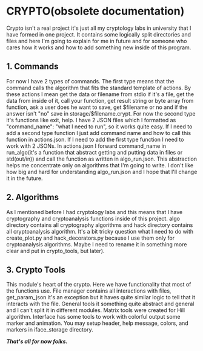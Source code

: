 # CRYPTO(obsolete documentation)

Crypto isn't a real project it's just all my cryptology labs in university that I have formed in one project. It contains some logically split directories and files and here I'm going to explain for me in future and for someone who cares how it works and how to add something new inside of this program.

## 1. Commands
For now I have 2 types of commands. The first type means that the command calls the algorithm that fits the standard template of actions. By these actions I mean get the data or filename from stdio if it's a file, get the data from inside of it, call your function, get result string or byte array from function, ask a user does he want to save, get $filename or no and if the answer isn't "no" save in storage/$filename.crypt. For now the second type it's functions like exit, help. I have 2 JSON files which I formatted as "command_name": "what I need to run", so it works quite easy. If I need to add a second type function I just add command name and how to call this function in actions.json. If I need to add the first type function I need to work with 2 JSONs. In actions.json I forward command_name in run_algo(it's a function that abstract getting and putting data in files or std(out/in)) and call the function as written in algo_run.json. This abstraction helps me concentrate only on algorithms that I'm going to write. I don't like how big and hard for understanding algo_run.json and I hope that I'll change it in the future. 

## 2. Algorithms
As I mentioned before I had cryptology labs and this means that I have cryptography and cryptoanalysis functions inside of this project. algo directory contains all cryptography algorithms and hack directory contains all cryptoanalysis algorithm. It's a bit tricky question what I need to do with create_plot.py and hack_decorators.py because I use them only for cryptoanalysis algorithms. Maybe I need to rename it in something more clear and put in crypto_tools, but later).

## 3. Crypto Tools
This module's heart of the crypto. Here we have functionality that most of the functions use. File manager contains all interactions with files, get_param_json it's an exception but it haves quite similar logic to tell that it interacts with the file. General tools it something quite abstract and general and I can't split it in different modules. Matrix tools were created for Hill algorithm. Interface has some tools to work with colorful output some marker and animation. You may setup header, help message, colors, and markers in iface_storage directory.

***That's all for now folks.***
